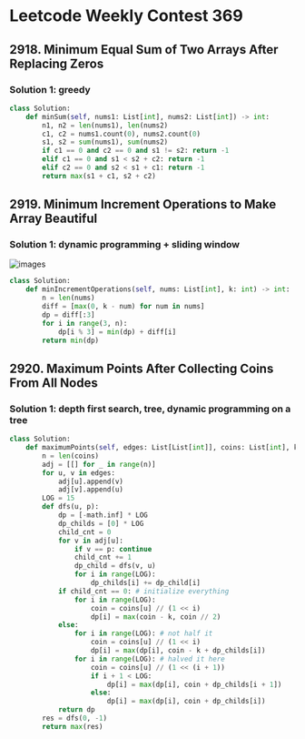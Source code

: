 # Leetcode Weekly Contest 369

## 2918. Minimum Equal Sum of Two Arrays After Replacing Zeros

### Solution 1:  greedy

```py
class Solution:
    def minSum(self, nums1: List[int], nums2: List[int]) -> int:
        n1, n2 = len(nums1), len(nums2)
        c1, c2 = nums1.count(0), nums2.count(0)
        s1, s2 = sum(nums1), sum(nums2)
        if c1 == 0 and c2 == 0 and s1 != s2: return -1
        elif c1 == 0 and s1 < s2 + c2: return -1
        elif c2 == 0 and s2 < s1 + c1: return -1
        return max(s1 + c1, s2 + c2)
```

## 2919. Minimum Increment Operations to Make Array Beautiful

### Solution 1:  dynamic programming + sliding window 

![images](images/Minimum_Increment_Operations_to_Make_Array_Beautiful.png)

```py
class Solution:
    def minIncrementOperations(self, nums: List[int], k: int) -> int:
        n = len(nums)
        diff = [max(0, k - num) for num in nums]
        dp = diff[:3]
        for i in range(3, n):
            dp[i % 3] = min(dp) + diff[i]
        return min(dp)
```

## 2920. Maximum Points After Collecting Coins From All Nodes

### Solution 1:  depth first search, tree, dynamic programming on a tree

```py
class Solution:
    def maximumPoints(self, edges: List[List[int]], coins: List[int], k: int) -> int:
        n = len(coins)
        adj = [[] for _ in range(n)]
        for u, v in edges:
            adj[u].append(v)
            adj[v].append(u)
        LOG = 15
        def dfs(u, p):
            dp = [-math.inf] * LOG
            dp_childs = [0] * LOG
            child_cnt = 0
            for v in adj[u]:
                if v == p: continue
                child_cnt += 1
                dp_child = dfs(v, u)
                for i in range(LOG):
                    dp_childs[i] += dp_child[i]
            if child_cnt == 0: # initialize everything
                for i in range(LOG):
                    coin = coins[u] // (1 << i)
                    dp[i] = max(coin - k, coin // 2)
            else:
                for i in range(LOG): # not half it
                    coin = coins[u] // (1 << i)
                    dp[i] = max(dp[i], coin - k + dp_childs[i])
                for i in range(LOG): # halved it here
                    coin = coins[u] // (1 << (i + 1))
                    if i + 1 < LOG:
                        dp[i] = max(dp[i], coin + dp_childs[i + 1])
                    else:
                        dp[i] = max(dp[i], coin + dp_childs[i])
            return dp
        res = dfs(0, -1)
        return max(res)
```

